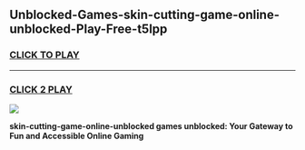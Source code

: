 
## Unblocked-Games-skin-cutting-game-online-unblocked-Play-Free-t5lpp
<h3>
<a href="https://premium76.site?title=skin-cutting-game-online-unblocked&ref=21A">CLICK TO PLAY</a></h3>
<hr>

<h3>
<a href="https://premium76.site?title=skin-cutting-game-online-unblocked&ref=21A">CLICK 2 PLAY</a>
  
</h3>

<a href="https://premium76.site?title=skin-cutting-game-online-unblocked&ref=21A"><img src="https://clearcache.store/games.png"></a>


**skin-cutting-game-online-unblocked games unblocked: Your Gateway to Fun and Accessible Online Gaming**
